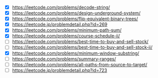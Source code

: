 - [x] https://leetcode.com/problems/decode-string/
- [x] https://leetcode.com/problems/design-underground-system/
- [x] https://leetcode.com/problems/flip-equivalent-binary-trees/
- [x] https://leetcode.jp/problemdetail.php?id=269
- [x] https://leetcode.com/problems/minimum-path-sum/
- [x] https://leetcode.com/problems/course-schedule-ii/
- [ ] https://leetcode.com/problems/best-time-to-buy-and-sell-stock/
- [ ] https://leetcode.com/problems/best-time-to-buy-and-sell-stock-ii/
- [x] https://leetcode.com/problems/minimum-window-substring/
- [ ] https://leetcode.com/problems/summary-ranges/
- [ ] https://leetcode.com/problems/all-paths-from-source-to-target/
- [ ] https://leetcode.jp/problemdetail.php?id=723
